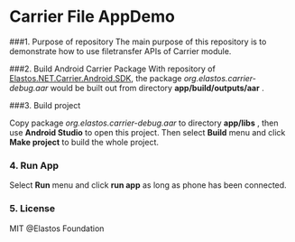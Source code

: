 # Carrier File AppDemo

###1. Purpose of repository
The main purpose of this repository is to demonstrate how to use filetransfer APIs of Carrier module.

###2.  Build Android Carrier Package
With repository of [Elastos.NET.Carrier.Android.SDK](https://github.com/elastos/Elastos.NET.Carrier.Android.SDK),  the package *org.elastos.carrier-debug.aar*  would be built out from directory **app/build/outputs/aar** .


###3.  Build project

Copy package *org.elastos.carrier-debug.aar* to directory **app/libs** , then use **Android Studio** to open this project. Then select **Build** menu and click **Make project** to build the whole project.

### 4. Run App

Select **Run** menu and click **run app** as long as phone has been connected.

### 5. License
MIT @Elastos Foundation


